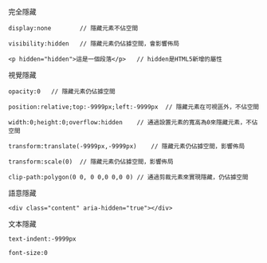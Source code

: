 完全隱藏
```
display:none		// 隱藏元素不佔空間
```

```
visibility:hidden	// 隱藏元素仍佔據空間，會影響佈局
```

```
<p hidden="hidden">這是一個段落</p>	// hidden是HTML5新增的屬性
```

視覺隱藏
```
opacity:0	// 隱藏元素仍佔據空間
```

```
position:relative;top:-9999px;left:-9999px	// 隱藏元素在可視區外，不佔空間
```

```
width:0;height:0;overflow:hidden	// 通過設置元素的寬高為0來隱藏元素，不佔空間
```

```
transform:translate(-9999px,-9999px)	// 隱藏元素仍佔據空間，影響佈局
```

```
transform:scale(0)	// 隱藏元素仍佔據空間，影響佈局
```

```
clip-path:polygon(0 0, 0 0,0 0,0 0)	// 通過剪裁元素來實現隱藏，仍佔據空間
```

語意隱藏
```
<div class="content" aria-hidden="true"></div>
```

文本隱藏
```
text-indent:-9999px
```

```
font-size:0
```